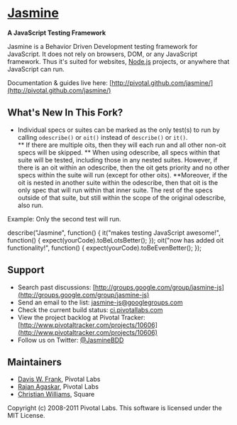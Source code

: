 <a name="README">[Jasmine](http://pivotal.github.com/jasmine/)</a>
=======
**A JavaScript Testing Framework**

Jasmine is a Behavior Driven Development testing framework for JavaScript. It does not rely on browsers, DOM, or any JavaScript framework. Thus it's suited for websites, [Node.js](http://nodejs.org) projects, or anywhere that JavaScript can run.

Documentation & guides live here: [http://pivotal.github.com/jasmine/](http://pivotal.github.com/jasmine/)

## What's New In This Fork?

* Individual specs or suites can be marked as the only test(s) to run by calling <code>odescribe()</code> or <code>oit()</code> instead of <code>describe()</code> or <code>it()</code>.  
** If there are multiple oits, then they will each run and all other non-oit specs will be skipped. 
** When using odescribe, all specs within that suite will be tested, including those in any nested suites. However, if there is an oit
within an odescribe, then the oit gets priority and no other specs within the suite will run (except for other oits).
**Moreover, if the oit is nested in another suite within the odescribe, then that oit is the only spec that will run within that inner suite. The rest of the specs outside of that suite, but still within the scope of
the original odescribe, also run. 

Example: Only the second test will run.

describe("Jasmine", function() {
  it("makes testing JavaScript awesome!", function() {
    expect(yourCode).toBeLotsBetter();
  });
  oit("now has added oit functionality!", function() {
	expect(yourCode).toBeEvenBetter();
});



## Support

* Search past discussions: [http://groups.google.com/group/jasmine-js](http://groups.google.com/group/jasmine-js)
* Send an email to the list: [jasmine-js@googlegroups.com](jasmine-js@googlegroups.com)
* Check the current build status: [ci.pivotallabs.com](http://ci.pivotallabs.com)
* View the project backlog at Pivotal Tracker: [http://www.pivotaltracker.com/projects/10606](http://www.pivotaltracker.com/projects/10606)
* Follow us on Twitter: [@JasmineBDD](http://twitter.com/JasmineBDD)


## Maintainers

* [Davis W. Frank](mailto:dwfrank@pivotallabs.com), Pivotal Labs
* [Rajan Agaskar](mailto:rajan@pivotallabs.com), Pivotal Labs
* [Christian Williams](mailto:antixian666@gmail.com), Square

Copyright (c) 2008-2011 Pivotal Labs. This software is licensed under the MIT License.
